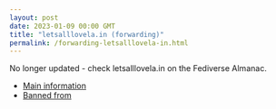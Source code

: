 ```yaml
---
layout: post
date: 2023-01-09 00:00 GMT
title: "letsalllovela.in (forwarding)"
permalink: /forwarding-letsalllovela-in.html
---
```


No longer updated - check letsalllovela.in on the Fediverse Almanac.

* [Main information](https://www.fediversealmanac.com/api/v1/instances/letsalllovela.in)
* [Banned from](https://www.fediversealmanac.com/api/v1/instances/letsalllovela.in/banned_from)

